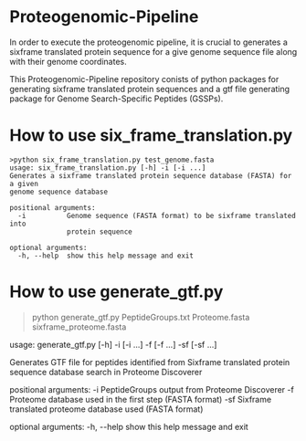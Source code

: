 # Proteogenomic-Pipeline

In order to execute the proteogenomic pipeline, it is crucial to generates a sixframe translated protein sequence for a give genome sequence file along with their genome coordinates.

This Proteogenomic-Pipeline repository conists of python packages for generating sixframe translated protein sequences and a gtf file generating package for Genome Search-Specific Peptides (GSSPs).


# How to use six_frame_translation.py
```
>python six_frame_translation.py test_genome.fasta
usage: six_frame_translation.py [-h] -i [-i ...]
Generates a sixframe translated protein sequence database (FASTA) for a given
genome sequence database

positional arguments:
  -i          Genome sequence (FASTA format) to be sixframe translated into
              protein sequence

optional arguments:
  -h, --help  show this help message and exit
```

# How to use generate_gtf.py
>python generate_gtf.py PeptideGroups.txt Proteome.fasta sixframe_proteome.fasta

usage: generate_gtf.py [-h] -i [-i ...] -f [-f ...] -sf [-sf ...]

Generates GTF file for peptides identified from Sixframe translated protein
sequence database search in Proteome Discoverer

positional arguments:
  -i          PeptideGroups output from Proteome Discoverer
  -f          Proteome database used in the first step (FASTA format)
  -sf         Sixframe translated proteome database used (FASTA format)

optional arguments:
  -h, --help  show this help message and exit
```
